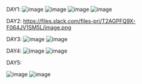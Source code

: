 
DAY1:
![image](https://github.com/Samir-Kesare/Assignments/assets/145540651/4f096610-e196-4c7f-8b19-7f4514b9daa5)
![image](https://github.com/Samir-Kesare/Assignments/assets/145540651/f84eca92-1a6a-4799-b2bf-50ffeebb0e64)
![image](https://github.com/Samir-Kesare/Assignments/assets/145540651/386dce13-1e68-4c72-88f6-dc0929a2484b)
![image](https://github.com/Samir-Kesare/Assignments/assets/145540651/297e6174-b6c0-46ac-a275-028af637cde4)

DAY2:
https://files.slack.com/files-pri/T2AGPFQ9X-F064JV1SM5L/image.png

DAY3:
![image](https://github.com/Samir-Kesare/Assignments/assets/145540651/d6ccb0e6-0946-42cf-b0f7-5db39d24eb06)
![image](https://github.com/Samir-Kesare/Assignments/assets/145540651/580ae112-f755-4943-8144-873901be054a)


DAY4: 
![image](https://github.com/Samir-Kesare/Assignments/assets/145540651/dc7463ed-c309-450e-a325-890834601769)
![image](https://github.com/Samir-Kesare/Assignments/assets/145540651/2ded24d1-40fd-45b3-afdc-237e59a93713)

DAY5:

![image](https://github.com/Samir-Kesare/Assignments/assets/145540651/418046b3-8a91-4aea-bafb-f453a0c8262b)
![image](https://github.com/Samir-Kesare/Assignments/assets/145540651/3740a422-5359-4252-a8cb-26b79a3e5e2c)


